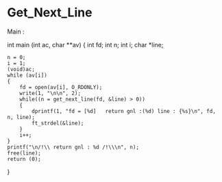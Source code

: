# Get_Next_Line

Main :

int main (int ac, char **av)
{
	int fd;
	int n;
	int i;
	char *line;

	n = 0;
	i = 1;
	(void)ac;
	while (av[i])
	{
		fd = open(av[i], O_RDONLY);
		write(1, "\n\n", 2);
		while((n = get_next_line(fd, &line) > 0))
		{
			dprintf(1, "fd = [%d]   return gnl :(%d) line : {%s}\n", fd, n, line);
			ft_strdel(&line);
		}
		i++;
	}
	printf("\n/!\\ return gnl : %d /!\\\n", n);
	free(line);
	return (0);
}
